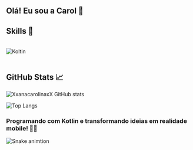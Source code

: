 ## Olá! Eu sou a Carol <font style="vertical-align: inherit;"><font style="vertical-align: inherit;">👋</font></font>

## Skills <font style="vertical-align: inherit;"><font style="vertical-align: inherit;">📱</font></font>
<div style="display: inline_block"><br/>
  <img align="center" alt="Koltin" src="https://img.shields.io/badge/Kotlin-0095D5?&style=for-the-badge&logo=kotlin&logoColor=white"/>
</div><br/>

## GitHub Stats 📈

![XxanacarolinaxX GitHub stats](https://github-readme-stats.vercel.app/api?username=xxanacarolinaxx&show_icons=true&theme=radical)

![Top Langs](https://github-readme-stats.vercel.app/api/top-langs/?username=xxanacarolinaxx&layout=compact)


### Programando com Kotlin e transformando ideias em realidade mobile! 🚀📱

![Snake animtion](https://github.com/xxanacarolinaxx/xxanacarolinaxx/blob/output/github-contribution-grid-snake.svg)
